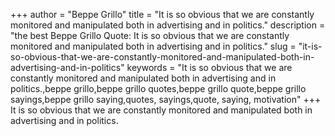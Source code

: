 +++
author = "Beppe Grillo"
title = "It is so obvious that we are constantly monitored and manipulated both in advertising and in politics."
description = "the best Beppe Grillo Quote: It is so obvious that we are constantly monitored and manipulated both in advertising and in politics."
slug = "it-is-so-obvious-that-we-are-constantly-monitored-and-manipulated-both-in-advertising-and-in-politics"
keywords = "It is so obvious that we are constantly monitored and manipulated both in advertising and in politics.,beppe grillo,beppe grillo quotes,beppe grillo quote,beppe grillo sayings,beppe grillo saying,quotes, sayings,quote, saying, motivation"
+++
It is so obvious that we are constantly monitored and manipulated both in advertising and in politics.
